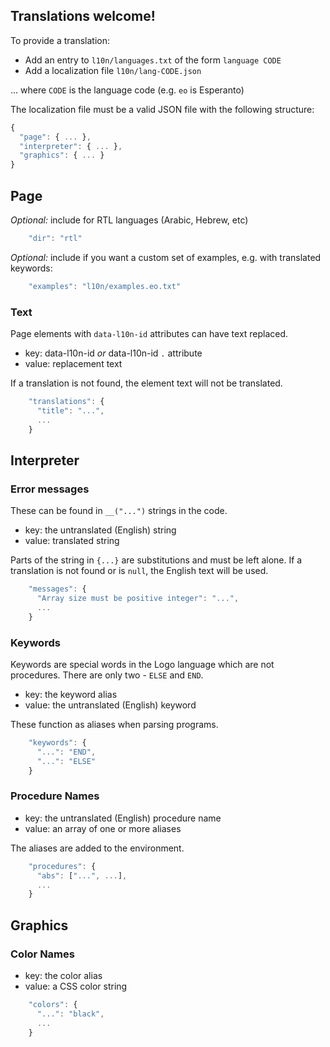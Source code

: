 ## Translations welcome! ##

To provide a translation:

* Add an entry to `l10n/languages.txt` of the form `language CODE`
* Add a localization file `l10n/lang-CODE.json`

... where `CODE` is the language code (e.g. `eo` is Esperanto)

The localization file must be a valid JSON file with the following structure:

```js
{
  "page": { ... },
  "interpreter": { ... },
  "graphics": { ... }
}
```

## Page

_Optional:_ include for RTL languages (Arabic, Hebrew, etc)

```js
    "dir": "rtl"
```

_Optional:_ include if you want a custom set of examples, e.g. with translated keywords:

```js
    "examples": "l10n/examples.eo.txt"
```

### Text

Page elements with `data-l10n-id` attributes can have text replaced.

* key: data-l10n-id _or_ data-l10n-id `.` attribute
* value: replacement text

If a translation is not found, the element text will not be translated.

```js
    "translations": {
      "title": "...",
      ...
    }
```

## Interpreter

### Error messages

These can be found in `__("...")` strings in the code.

* key: the untranslated (English) string
* value: translated string

Parts of the string in `{...}` are substitutions and must be left alone.
If a translation is not found or is `null`, the English text will be used.

```js
    "messages": {
      "Array size must be positive integer": "...",
      ...
    }
```

### Keywords

Keywords are special words in the Logo language which are not procedures.
There are only two - `ELSE` and `END`.

* key: the keyword alias
* value: the untranslated (English) keyword

These function as aliases when parsing programs.

```js
    "keywords": {
      "...": "END",
      "...": "ELSE"
    }
```

### Procedure Names

* key: the untranslated (English) procedure name
* value: an array of one or more aliases

The aliases are added to the environment.

```js
    "procedures": {
      "abs": ["...", ...],
      ...
    }
```

## Graphics

### Color Names

* key: the color alias
* value: a CSS color string

```js
    "colors": {
      "...": "black",
      ...
    }
```
